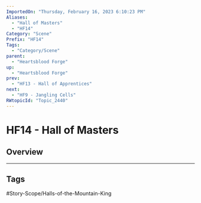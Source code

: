 ```yaml
---
ImportedOn: "Thursday, February 16, 2023 6:10:23 PM"
Aliases:
  - "Hall of Masters"
  - "HF14"
Category: "Scene"
Prefix: "HF14"
Tags:
  - "Category/Scene"
parent:
  - "Heartsblood Forge"
up:
  - "Heartsblood Forge"
prev:
  - "HF13 - Hall of Apprentices"
next:
  - "HF9 - Jangling Cells"
RWtopicId: "Topic_2440"
---
```

# HF14 - Hall of Masters
## Overview

---
## Tags
#Story-Scope/Halls-of-the-Mountain-King

